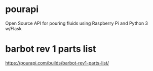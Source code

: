 # pourapi

Open Source API for pouring fluids using Raspberry Pi and Python 3 w/Flask

# barbot rev 1 parts list
https://pourapi.com/builds/barbot-rev1-parts-list/
